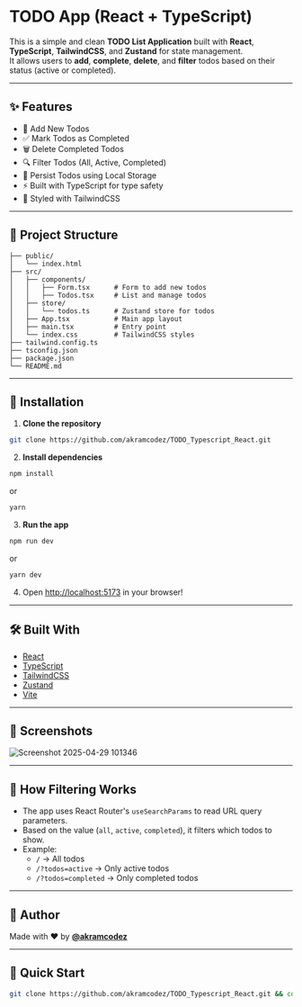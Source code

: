 # TODO App (React + TypeScript)

This is a simple and clean **TODO List Application** built with **React**, **TypeScript**, **TailwindCSS**, and **Zustand** for state management.  
It allows users to **add**, **complete**, **delete**, and **filter** todos based on their status (active or completed).

---

## ✨ Features

- 📝 Add New Todos
- ✅ Mark Todos as Completed
- 🗑️ Delete Completed Todos
- 🔍 Filter Todos (All, Active, Completed)
- 💾 Persist Todos using Local Storage
- ⚡ Built with TypeScript for type safety
- 🎨 Styled with TailwindCSS

---

## 📂 Project Structure

```
├── public/
│   └── index.html
├── src/
│   ├── components/
│   │   ├── Form.tsx      # Form to add new todos
│   │   ├── Todos.tsx     # List and manage todos
│   ├── store/
│   │   └── todos.ts      # Zustand store for todos
│   ├── App.tsx           # Main app layout
│   ├── main.tsx          # Entry point
│   └── index.css         # TailwindCSS styles
├── tailwind.config.ts
├── tsconfig.json
├── package.json
└── README.md
```

---

## 🔧 Installation

1. **Clone the repository**

```bash
git clone https://github.com/akramcodez/TODO_Typescript_React.git
```

2. **Install dependencies**

```bash
npm install
```
or
```bash
yarn
```

3. **Run the app**

```bash
npm run dev
```
or
```bash
yarn dev
```

4. Open [http://localhost:5173](http://localhost:5173) in your browser!

---

## 🛠️ Built With

- [React](https://reactjs.org/)
- [TypeScript](https://www.typescriptlang.org/)
- [TailwindCSS](https://tailwindcss.com/)
- [Zustand](https://zustand-demo.pmnd.rs/)
- [Vite](https://vitejs.dev/)

---

## 📸 Screenshots

![Screenshot 2025-04-29 101346](https://github.com/user-attachments/assets/09af750c-358d-40a7-8fb9-deba19d1503a)

---

## 🧠 How Filtering Works

- The app uses React Router's `useSearchParams` to read URL query parameters.
- Based on the value (`all`, `active`, `completed`), it filters which todos to show.
- Example:
  - `/` → All todos
  - `/?todos=active` → Only active todos
  - `/?todos=completed` → Only completed todos

---

## 🙋 Author

Made with ❤️ by [**@akramcodez**](https://github.com/akramcodez)

---

## 🎯 Quick Start

```bash
git clone https://github.com/akramcodez/TODO_Typescript_React.git && cd TODO_Typescript_React && npm install && npm run dev
```
